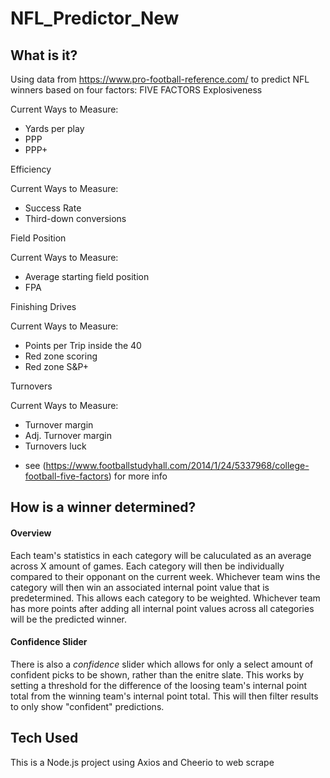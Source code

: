 # NFL_Predictor_New
## What is it?
Using data from https://www.pro-football-reference.com/ to predict NFL winners based on four factors:
FIVE FACTORS
Explosiveness

Current Ways to Measure:
* Yards per play
* PPP
* PPP+

Efficiency

Current Ways to Measure:
* Success Rate
* Third-down conversions

Field Position

Current Ways to Measure:
* Average starting field position
* FPA

Finishing Drives

Current Ways to Measure:
* Points per Trip inside the 40
* Red zone scoring
* Red zone S&P+

Turnovers

Current Ways to Measure:
* Turnover margin
* Adj. Turnover margin
* Turnovers luck

- see (https://www.footballstudyhall.com/2014/1/24/5337968/college-football-five-factors) for more info

## How is a winner determined?
#### Overview
Each team's statistics in each category will be caluculated as an average across X amount of games. Each category will then be individually compared to their opponant on the current week. 
Whichever team wins the category will then win an associated internal point value that is predetermined. This allows each category to be weighted. 
Whichever team has more points after adding all internal point values across all categories will be the predicted winner.
#### Confidence Slider
There is also a *confidence* slider which allows for only a select amount of confident picks to be shown, rather than the enitre slate.
This works by setting a threshold for the difference of the loosing team's internal point total from the winning team's internal point total. This will then filter results to only show "confident" predictions.

## Tech Used
This is a Node.js project using Axios and Cheerio to web scrape
